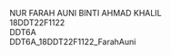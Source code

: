 NUR FARAH AUNI BINTI AHMAD KHALIL <br>
18DDT22F1122 <br>
DDT6A <br>
DDT6A_18DDT22F1122_FarahAuni <br>
